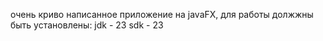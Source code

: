очень криво написанное приложение на javaFX, для работы должжны быть установлены:
jdk - 23
sdk - 23
